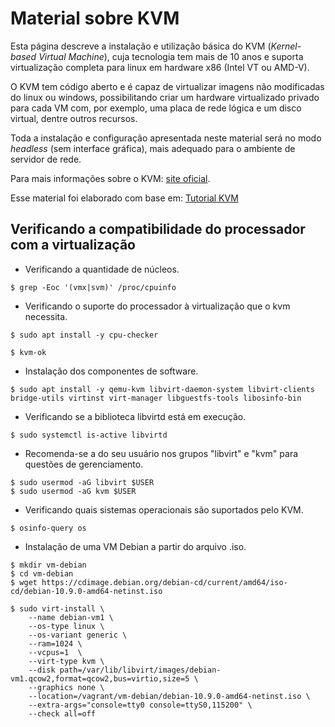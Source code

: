 # Material sobre KVM

Esta página descreve a instalação e utilização básica do KVM (*Kernel-based Virtual Machine*), cuja tecnologia tem mais de 10 anos e suporta virtualização completa para linux em hardware x86 (Intel VT ou AMD-V).  

O KVM tem código aberto e é capaz de virtualizar imagens não modificadas do linux ou windows, possibilitando criar um hardware virtualizado privado para cada VM com, por exemplo, uma placa de rede lógica e um disco virtual, dentre outros recursos. 

Toda a instalação e configuração apresentada neste material será no modo *headless* (sem interface gráfica), mais adequado para o ambiente de servidor de rede.

Para mais informações sobre o KVM: [site oficial](https://www.linux-kvm.org/page/Main_Page).

Esse material foi elaborado com base em: [Tutorial KVM](https://github.com/ismaelviih/github/blob/master/Tutorial.md)

## Verificando a compatibilidade do processador com a virtualização

- Verificando a quantidade de núcleos.

```
$ grep -Eoc '(vmx|svm)' /proc/cpuinfo
```

- Verificando o suporte do processador à virtualização que o kvm necessita.

```
$ sudo apt install -y cpu-checker
```

```
$ kvm-ok
```

- Instalação dos componentes de software.

```
$ sudo apt install -y qemu-kvm libvirt-daemon-system libvirt-clients bridge-utils virtinst virt-manager libguestfs-tools libosinfo-bin
```

- Verificando se a biblioteca libvirtd está em execução.

```
$ sudo systemctl is-active libvirtd
```

-  Recomenda-se a do seu usuário nos grupos "libvirt" e "kvm" para questões de gerenciamento.

```
$ sudo usermod -aG libvirt $USER
$ sudo usermod -aG kvm $USER
```

- Verificando quais sistemas operacionais são suportados pelo KVM.

```
$ osinfo-query os
```

- Instalação de uma VM Debian a partir do arquivo .iso.

```
$ mkdir vm-debian
$ cd vm-debian
$ wget https://cdimage.debian.org/debian-cd/current/amd64/iso-cd/debian-10.9.0-amd64-netinst.iso
```

```
$ sudo virt-install \
	--name debian-vm1 \
	--os-type linux \
	--os-variant generic \
	--ram=1024 \
	--vcpus=1  \
	--virt-type kvm \
	--disk path=/var/lib/libvirt/images/debian-vm1.qcow2,format=qcow2,bus=virtio,size=5 \
	--graphics none \
	--location=/vagrant/vm-debian/debian-10.9.0-amd64-netinst.iso \
	--extra-args="console=tty0 console=ttyS0,115200" \
	--check all=off
```
